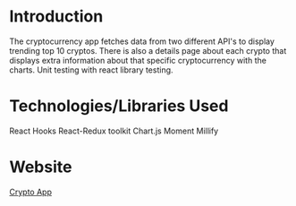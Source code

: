 # Introduction

The cryptocurrency app fetches data from two different API's to display trending top 10 cryptos. There is also a details page about each crypto that displays extra information about that specific cryptocurrency with the charts. Unit testing with react library testing.

# Technologies/Libraries Used

React Hooks
React-Redux toolkit
Chart.js
Moment
Millify

# Website

[Crypto App](https://crypto01.netlify.app)
